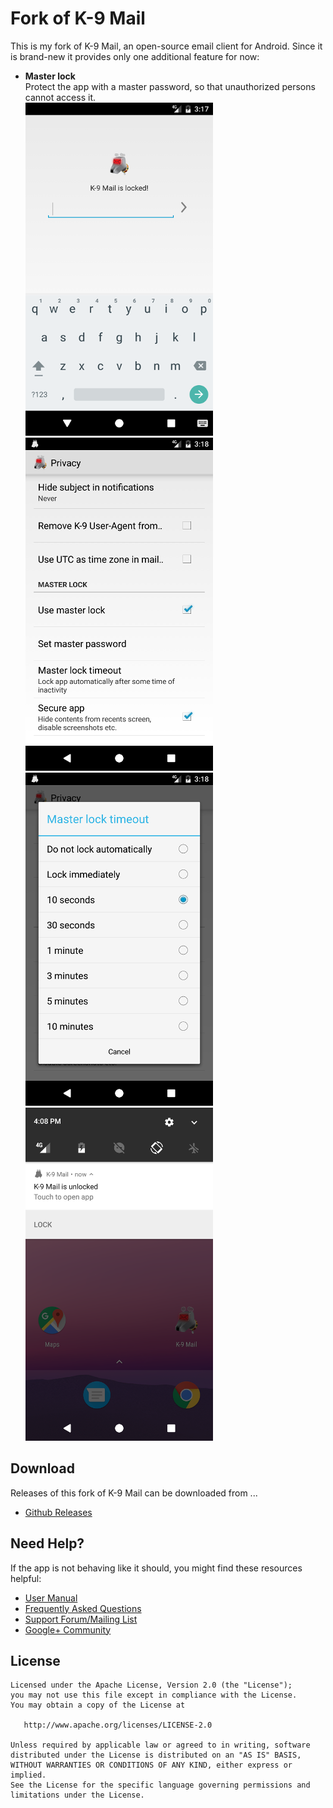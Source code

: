 # Fork of K-9 Mail

This is my fork of K-9 Mail, an open-source email client for Android. Since it is brand-new it provides only one additional feature for now:

 - **Master lock**   
   Protect the app with a master password, so that unauthorized persons cannot access it.  
   ![Screenshot 1](https://github.com/da-mkay/k-9/raw/master/screenshots/screen1.png) ![Screenshot 2](https://github.com/da-mkay/k-9/raw/master/screenshots/screen2.png) ![Screenshot 3](https://github.com/da-mkay/k-9/raw/master/screenshots/screen3.png) ![Screenshot 4](https://github.com/da-mkay/k-9/raw/master/screenshots/screen4.png)


## Download

Releases of this fork of K-9 Mail can be downloaded from ...

- [Github Releases](https://github.com/da-mkay/k-9/releases)

## Need Help?

If the app is not behaving like it should, you might find these resources helpful:

- [User Manual](https://k9mail.github.io/documentation.html)
- [Frequently Asked Questions](https://k9mail.github.io/documentation/faq.html)
- [Support Forum/Mailing List](http://groups.google.com/group/k-9-mail)
- [Google+ Community](https://plus.google.com/communities/109228641058741937099)


## License

    Licensed under the Apache License, Version 2.0 (the "License");
    you may not use this file except in compliance with the License.
    You may obtain a copy of the License at

       http://www.apache.org/licenses/LICENSE-2.0

    Unless required by applicable law or agreed to in writing, software
    distributed under the License is distributed on an "AS IS" BASIS,
    WITHOUT WARRANTIES OR CONDITIONS OF ANY KIND, either express or implied.
    See the License for the specific language governing permissions and
    limitations under the License.

